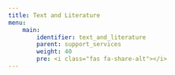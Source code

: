 ```yaml
---
title: Text and Literature
menu:
    main:
        identifier: text_and_literature
        parent: support_services
        weight: 40
        pre: <i class="fas fa-share-alt"></i>
---
```

